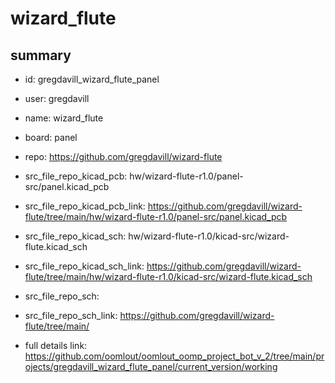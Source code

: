 # wizard_flute
 
## summary 
* id: gregdavill_wizard_flute_panel
* user: gregdavill
* name: wizard_flute
* board: panel
* repo: https://github.com/gregdavill/wizard-flute
* src_file_repo_kicad_pcb: hw/wizard-flute-r1.0/panel-src/panel.kicad_pcb
* src_file_repo_kicad_pcb_link: https://github.com/gregdavill/wizard-flute/tree/main/hw/wizard-flute-r1.0/panel-src/panel.kicad_pcb
* src_file_repo_kicad_sch: hw/wizard-flute-r1.0/kicad-src/wizard-flute.kicad_sch
* src_file_repo_kicad_sch_link: https://github.com/gregdavill/wizard-flute/tree/main/hw/wizard-flute-r1.0/kicad-src/wizard-flute.kicad_sch

* src_file_repo_sch: 
* src_file_repo_sch_link: https://github.com/gregdavill/wizard-flute/tree/main/
* full details link: https://github.com/oomlout/oomlout_oomp_project_bot_v_2/tree/main/projects/gregdavill_wizard_flute_panel/current_version/working  






